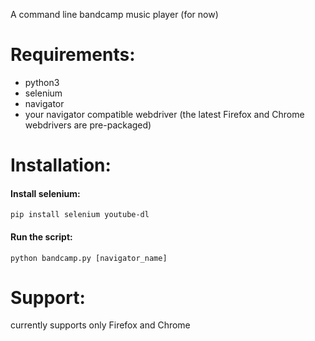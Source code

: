 A command line bandcamp music player (for now)

# Requirements:
+ python3
+ selenium
+ navigator
+ your navigator compatible webdriver (the latest Firefox and Chrome webdrivers are pre-packaged)
# Installation:
#### Install selenium:
```
pip install selenium youtube-dl
```
#### Run the script:
```
python bandcamp.py [navigator_name]
```
# Support:
currently supports only Firefox and Chrome
